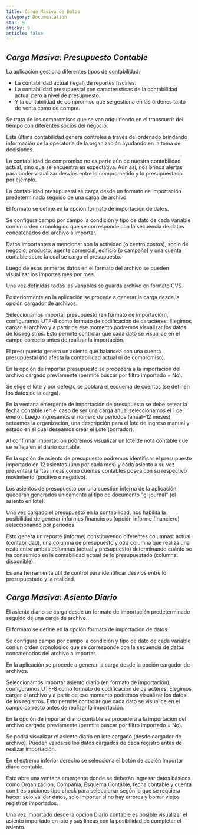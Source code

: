 ```yaml
---
title: Carga Masiva de Datos
category: Documentation
star: 9
sticky: 9
article: false
---
```


## ***__Carga Masiva: Presupuesto Contable__***

La aplicación gestiona diferentes tipos de contabilidad:

* La contabilidad actual (legal) de reportes fiscales.
* La contabilidad presupuestal con características de la contabilidad actual pero a nivel de presupuesto.
* Y la contabilidad de compromiso que se gestiona en las órdenes tanto de venta como de compra.

Se trata de los compromisos que se van adquiriendo en el transcurrir del tiempo con diferentes socios del negocio.

Esta última contabilidad genera controles a través del ordenado brindando información de la operatoria de la organización ayudando en la toma de decisiones.

La contabilidad de compromiso no es parte aún de nuestra contabilidad actual, sino que se encuentra en expectativa. Aún así, nos brinda alertas para poder visualizar desvíos entre lo comprometido y lo presupuestado por ejemplo.

La contabilidad presupuestal se carga desde un formato de importación predeterminado seguido de una carga de archivo.

El formato se define en la opción formato de importación de datos.

Se configura campo por campo la condición y tipo de dato de cada variable con un orden cronológico que se corresponde con la secuencia de datos concatenados del archivo a importar.

Datos importantes a mencionar son la actividad (o centro costos), socio de negocio, producto, agente comercial, edificio (o campaña) y una cuenta contable sobre la cual se carga el presupuesto.

Luego de esos primeros datos en el formato del archivo se pueden visualizar los importes mes por mes.

Una vez definidas todas las variables se guarda archivo en formato CVS.

Posteriormente en la aplicación se procede a generar la carga desde la opción cargador de archivos.

Seleccionamos importar presupuesto (en formato de importación),  configuramos UTF-8 como formato de codificación de caracteres. Elegimos cargar el archivo y a partir de ese momento podremos visualizar los datos de los registros. Esto permite controlar que cada dato se visualice en el campo correcto antes de realizar la importación.

El presupuesto genera un asiento que balancea con una cuenta presupuestal (no afecta la contabilidad actual ni de compromiso).

En la opción de importar presupuesto se procederá a la importación del archivo cargado previamente (permite buscar por filtro importado = No).

Se elige el lote y por defecto se poblará el esquema de cuentas (se definen los datos de la carga).

En la ventana emergente de importación de presupuesto se debe setear la fecha contable (en el caso de ser una carga anual seleccionamos el 1 de enero). Luego ingresamos el número de periodos (anual=12 meses), seteamos la organización, una descripción para el lote de ingreso manual y estado en el cual deseamos crear el Lote (borrador).

Al confirmar importación podremos visualizar un lote de nota contable que se refleja en el diario contable.

En la opción de asiento de presupuesto podremos identificar el presupuesto importado en 12 asientos (uno por cada mes) y cada asiento a su vez presentará tantas líneas como cuentas contables posea con su respectivo movimiento (positivo o negativo).

Los asientos de presupuesto por una cuestión interna de la aplicación quedarán generados únicamente al tipo de documento "gl journal" (el asiento en lote).

Una vez cargado el presupuesto en la contabilidad, nos habilita la posibilidad de generar informes financieros (opción informe financiero) seleccionando por periodos.

Esto genera un reporte (informe) constituyendo diferentes columnas: actual (contabilidad), una columna de presupuesto y otra columna que realiza una resta entre ambas columnas (actual y presupuesto) determinando cuánto se ha consumido en la contabilidad actual de lo presupuestado (columna: disponible).

Es una herramienta útil de control para identificar desvíos entre lo presupuestado y la realidad.

## ***__Carga Masiva: Asiento Diario__***

El asiento diario se carga desde un formato de importación predeterminado seguido de una carga de archivo.

El formato se define en la opción formato de importación de datos.

Se configura campo por campo la condición y tipo de dato de cada variable con un orden cronológico que se corresponde con la secuencia de datos concatenados del archivo a importar.

En la aplicación se procede a generar la carga desde la opción cargador de archivos.

Seleccionamos importar asiento diario (en formato de importación),  configuramos UTF-8 como formato de codificación de caracteres. Elegimos cargar el archivo y a partir de ese momento podremos visualizar los datos de los registros. Esto permite controlar que cada dato se visualice en el campo correcto antes de realizar la importación.

En la opción de importar diario contable se procederá a la importación del archivo cargado previamente (permite buscar por filtro importado = No).

Se podrá visualizar el asiento diario en lote cargado (desde cargador de archivo). Pueden validarse los datos cargados de cada registro antes de realizar importación.

En el extremo inferior derecho se selecciona el botón de acción Importar diario contable.

Esto abre una ventana emergente donde se deberán ingresar datos básicos como Organización, Compañía, Esquema Contable, fecha contable y cuenta con tres opciones tipo check para seleccionar según lo que se requiera hacer: solo validar datos, solo importar si no hay errores y borrar viejos registros importados.

Una vez importado desde la opción Diario contable es posible visualizar el asiento importado en lote y sus líneas con la posibilidad de completar el asiento.